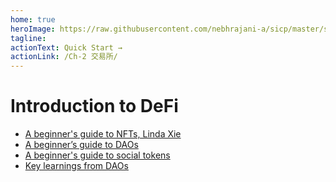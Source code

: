 ```yaml
---
home: true
heroImage: https://raw.githubusercontent.com/nebhrajani-a/sicp/master/sicp.jpg
tagline: 
actionText: Quick Start →
actionLink: /Ch-2 交易所/
---
```


# Introduction to DeFi

- [A beginner's guide to NFTs, Linda Xie](https://linda.mirror.xyz/df649d61efb92c910464a4e74ae213c4cab150b9cbcc4b7fb6090fc77881a95d)
- [A beginner’s guide to DAOs](https://linda.mirror.xyz/Vh8K4leCGEO06_qSGx-vS5lvgUqhqkCz9ut81WwCP2o)
- [A beginner's guide to social tokens](https://linda.mirror.xyz/4PDBWBMpFFPVEsP5EGgg5to2AyEpEHEXasq_K0b-yYk)
- [Key learnings from DAOs](https://linda.mirror.xyz/BIasTPr7Ym_rfbhxpKjlMqKCz3qVMaFgQeV3EphkO-E)